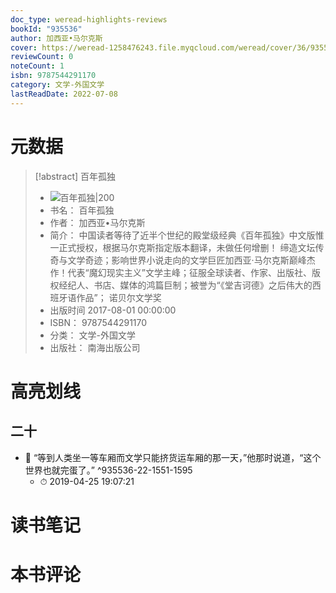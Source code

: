 ```yaml
---
doc_type: weread-highlights-reviews
bookId: "935536"
author: 加西亚•马尔克斯
cover: https://weread-1258476243.file.myqcloud.com/weread/cover/36/935536/t7_935536.jpg
reviewCount: 0
noteCount: 1
isbn: 9787544291170
category: 文学-外国文学
lastReadDate: 2022-07-08
---
```

# 元数据
> [!abstract] 百年孤独
> - ![ 百年孤独|200](https://weread-1258476243.file.myqcloud.com/weread/cover/36/935536/t7_935536.jpg)
> - 书名： 百年孤独
> - 作者： 加西亚•马尔克斯
> - 简介： 中国读者等待了近半个世纪的殿堂级经典《百年孤独》中文版惟一正式授权，根据马尔克斯指定版本翻译，未做任何增删！
缔造文坛传奇与文学奇迹；影响世界小说走向的文学巨匠加西亚·马尔克斯巅峰杰作！代表“魔幻现实主义”文学主峰；征服全球读者、作家、出版社、版权经纪人、书店、媒体的鸿篇巨制；被誉为“《堂吉诃德》之后伟大的西班牙语作品”；
诺贝尔文学奖
> - 出版时间 2017-08-01 00:00:00
> - ISBN： 9787544291170
> - 分类： 文学-外国文学
> - 出版社： 南海出版公司

# 高亮划线

## 二十


- 📌 “等到人类坐一等车厢而文学只能挤货运车厢的那一天，”他那时说道，“这个世界也就完蛋了。” ^935536-22-1551-1595
    - ⏱ 2019-04-25 19:07:21 
# 读书笔记

# 本书评论
